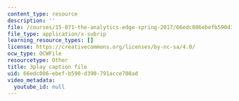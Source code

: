 ```yaml
---
content_type: resource
description: ''
file: /courses/15-071-the-analytics-edge-spring-2017/66edc086ebefb590d390791acce708ad_9i1sOSIccgw.srt
file_type: application/x-subrip
learning_resource_types: []
license: https://creativecommons.org/licenses/by-nc-sa/4.0/
ocw_type: OCWFile
resourcetype: Other
title: 3play caption file
uid: 66edc086-ebef-b590-d390-791acce708ad
video_metadata:
  youtube_id: null
---
```

